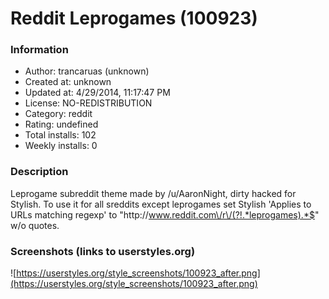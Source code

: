 # Reddit Leprogames (100923)

### Information
- Author: trancaruas (unknown)
- Created at: unknown
- Updated at: 4/29/2014, 11:17:47 PM
- License: NO-REDISTRIBUTION
- Category: reddit
- Rating: undefined
- Total installs: 102
- Weekly installs: 0


### Description
Leprogame subreddit theme made by /u/AaronNight, dirty hacked for Stylish.
To use it for all sreddits except leprogames set Stylish 'Applies to URLs matching regexp' to "http:\/\/www.reddit.com\/r\/(?!.*leprogames).*$" w/o quotes.


### Screenshots (links to userstyles.org)
![https://userstyles.org/style_screenshots/100923_after.png](https://userstyles.org/style_screenshots/100923_after.png)


